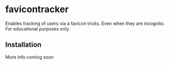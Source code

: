 # favicontracker
Enables tracking of users via a favicon tricks. Even when they are incognito. For educational purposes only.

## Installation
More info coming soon

